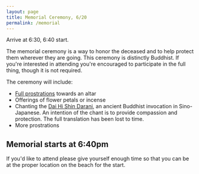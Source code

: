 ```yaml
---
layout: page
title: Memorial Ceremony, 6/20
permalink: /memorial
---
```


Arrive at 6:30, 6:40 start.

The memorial ceremony is a way to honor the deceased and to help protect them wherever they are going. This ceremony is distinctly Buddhist. If you're interested in attending you're encouraged to participate in the full thing, though it is not required. 

The ceremony will include:

* [Full prostrations](https://austinzencenter.org/full-prostration/) towards an altar
* Offerings of flower petals or incense
* Chanting the [Dai Hi Shin Darani](https://www.sfzc.org/files/daily_sutras_Dai_Hi_Shin_Darani), an ancient Buddhist invocation in Sino-Japanese. An intention of the chant is to provide compassion and protection. The full translation has been lost to time. 
* More prostrations

## Memorial starts at 6:40pm

If you'd like to attend please give yourself enough time so that you can be at the proper location on the beach for the start. 